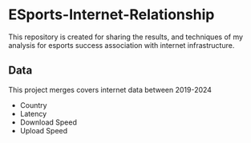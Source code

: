 # ESports-Internet-Relationship
This repository is created for sharing the results, and techniques of my analysis for esports success association with internet infrastructure. 

## Data
This project merges covers internet data between 2019-2024

- Country
- Latency
- Download Speed
- Upload Speed
